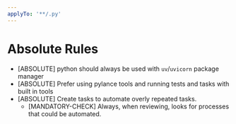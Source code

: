 ```yaml
---
applyTo: '**/.py'
---
```

# Absolute Rules

- [ABSOLUTE] python should always be used with `uv`/`uvicorn` package manager
- [ABSOLUTE] Prefer using pylance tools and running tests and tasks with built in tools
- [ABSOLUTE] Create tasks to automate overly repeated tasks.
  - [MANDATORY-CHECK] Always, when reviewing, looks for processes that could be automated.

